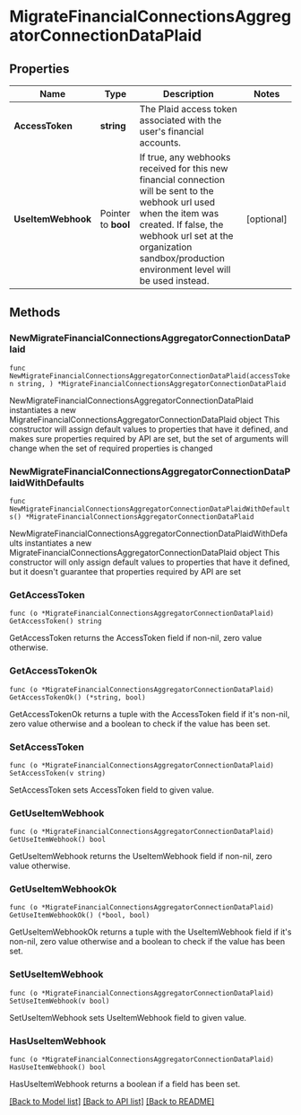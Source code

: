 # MigrateFinancialConnectionsAggregatorConnectionDataPlaid

## Properties

Name | Type | Description | Notes
------------ | ------------- | ------------- | -------------
**AccessToken** | **string** | The Plaid access token associated with the user&#39;s financial accounts. | 
**UseItemWebhook** | Pointer to **bool** | If true, any webhooks received for this new financial connection will be sent to the webhook url used when the item was created. If false, the webhook url set at the organization sandbox/production environment level will be used instead. | [optional] 

## Methods

### NewMigrateFinancialConnectionsAggregatorConnectionDataPlaid

`func NewMigrateFinancialConnectionsAggregatorConnectionDataPlaid(accessToken string, ) *MigrateFinancialConnectionsAggregatorConnectionDataPlaid`

NewMigrateFinancialConnectionsAggregatorConnectionDataPlaid instantiates a new MigrateFinancialConnectionsAggregatorConnectionDataPlaid object
This constructor will assign default values to properties that have it defined,
and makes sure properties required by API are set, but the set of arguments
will change when the set of required properties is changed

### NewMigrateFinancialConnectionsAggregatorConnectionDataPlaidWithDefaults

`func NewMigrateFinancialConnectionsAggregatorConnectionDataPlaidWithDefaults() *MigrateFinancialConnectionsAggregatorConnectionDataPlaid`

NewMigrateFinancialConnectionsAggregatorConnectionDataPlaidWithDefaults instantiates a new MigrateFinancialConnectionsAggregatorConnectionDataPlaid object
This constructor will only assign default values to properties that have it defined,
but it doesn't guarantee that properties required by API are set

### GetAccessToken

`func (o *MigrateFinancialConnectionsAggregatorConnectionDataPlaid) GetAccessToken() string`

GetAccessToken returns the AccessToken field if non-nil, zero value otherwise.

### GetAccessTokenOk

`func (o *MigrateFinancialConnectionsAggregatorConnectionDataPlaid) GetAccessTokenOk() (*string, bool)`

GetAccessTokenOk returns a tuple with the AccessToken field if it's non-nil, zero value otherwise
and a boolean to check if the value has been set.

### SetAccessToken

`func (o *MigrateFinancialConnectionsAggregatorConnectionDataPlaid) SetAccessToken(v string)`

SetAccessToken sets AccessToken field to given value.


### GetUseItemWebhook

`func (o *MigrateFinancialConnectionsAggregatorConnectionDataPlaid) GetUseItemWebhook() bool`

GetUseItemWebhook returns the UseItemWebhook field if non-nil, zero value otherwise.

### GetUseItemWebhookOk

`func (o *MigrateFinancialConnectionsAggregatorConnectionDataPlaid) GetUseItemWebhookOk() (*bool, bool)`

GetUseItemWebhookOk returns a tuple with the UseItemWebhook field if it's non-nil, zero value otherwise
and a boolean to check if the value has been set.

### SetUseItemWebhook

`func (o *MigrateFinancialConnectionsAggregatorConnectionDataPlaid) SetUseItemWebhook(v bool)`

SetUseItemWebhook sets UseItemWebhook field to given value.

### HasUseItemWebhook

`func (o *MigrateFinancialConnectionsAggregatorConnectionDataPlaid) HasUseItemWebhook() bool`

HasUseItemWebhook returns a boolean if a field has been set.


[[Back to Model list]](../README.md#documentation-for-models) [[Back to API list]](../README.md#documentation-for-api-endpoints) [[Back to README]](../README.md)


